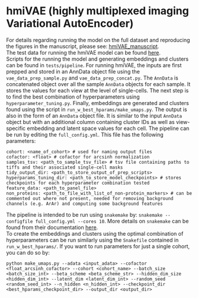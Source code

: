 # hmiVAE (highly multiplexed imaging Variational AutoEncoder)
For details regarding running the model on the full dataset and reproducing the figures in the manuscript, please see: [hmiVAE_manuscript](https://github.com/camlab-bioml/hmiVAE_manuscript/tree/main).  
The test data for running the hmiVAE model can be found [here](https://zenodo.org/records/15351707).  
Scripts for the running the model and generating embeddings and clusters can be found in `tests/pipeline`. For running hmiVAE, the inputs are first prepped and stored in an AnnData object file using the `vae_data_prep_sample.py` and `vae_data_prep_concat.py`. The `AnnData` is concatenated object over all the sample `AnnData` objects for each sample. It stores the values for each view at the level of single-cells. The next step is to find the best combination of hyperparameters using `hyperparameter_tuning.py`. Finally, embeddings are generated and clusters found using the script in `run_w_best_hparams/make_umaps.py`. The output is also in the form of an `AnnData` object file. It is similar to the input `AnnData` object but with an additional column containing cluster IDs as well as view-specific embedding and latent space values for each cell.
The pipeline can be run by editing the `full_config.yml`. This file has the following parameters:  
```
cohort: <name_of_cohort> # used for naming output files  
cofactor: <float> # cofactor for arcsinh normalization
samples_tsv: <path_to_sample_tsv_file> # tsv file containing paths to tiffs and their associated single-cell masks
tidy_output_dir: <path_to_store_output_of_prep_scripts>
hyperparams_tuning_dir: <path_to_store_model_checkpoints> # stores checkpoints for each hyperparameter combination tested
feature_data: <path_to_panel_file>  
non_proteins: <path_to_file_with_list_of_non-protein_markers> # can be commented out where not present, needed for removing background channels (e.g. ArAr) and computing some background features
```
The pipeline is intended to be run using `snakemake` by: `snakemake --configfile full_config.yml --cores 10`. More details on `snakemake` can be found from their documentation [here](https://snakemake.readthedocs.io/en/stable/).  
To create the embeddings and clusters using the optimal combination of hyperparameters can be run similarly using the `Snakefile` contained in `run_w_best_hparams/`. If you want to run parameters for just a single cohort, you can do so by:
```
python make_umaps.py --adata <input_adata> --cofactor <float_arcsinh_cofactor> --cohort <cohort_name> --batch_size <batch_size_int> --beta_scheme <beta_scheme_str> --hidden_dim_size <hidden_dim_int> --latent_dim <latent_dim_int> --random_seed <random_seed_int> --n_hidden <n_hidden_int> --checkpoint_dir <best_hparams_checkpoint_dir> --output_dir <output_dir>
```


